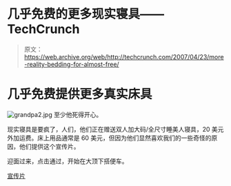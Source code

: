 # 几乎免费的更多现实寝具——TechCrunch

> 原文：<https://web.archive.org/web/http://techcrunch.com/2007/04/23/more-reality-bedding-for-almost-free/>

# 几乎免费提供更多真实床具

![grandpa2.jpg](img/5585e308486030185f95d348d02c9654.png)
至少他死得开心。

现实寝具是要疯了，人们，他们正在赠送双人加大码/全尺寸睡美人寝具，20 美元外加运费。床上用品通常是 60 美元，但因为他们显然喜欢我们的一些奇怪的原因，他们提供这个宣传片。

迎面过来，点击通过，开始在大顶下搭便车。

[宣传片](https://web.archive.org/web/20210224222010/http://www.realitybedding.com/promo.html)